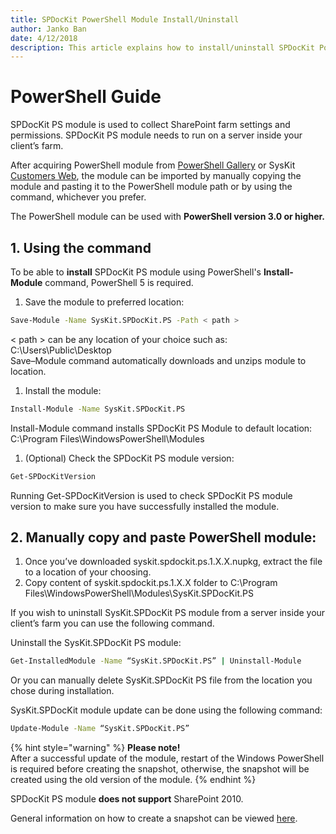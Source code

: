 ```yaml
---
title: SPDocKit PowerShell Module Install/Uninstall
author: Janko Ban
date: 4/12/2018
description: This article explains how to install/uninstall SPDocKit PowerShell Module.
---
```


# PowerShell Guide

SPDocKit PS module is used to collect SharePoint farm settings and permissions. SPDocKit PS module needs to run on a server inside your client’s farm.

After acquiring PowerShell module from [PowerShell Gallery](https://www.powershellgallery.com/packages/SysKit.SPDocKit.PS/) or SysKit [Customers Web](https://my.syskit.com), the module can be imported by manually copying the module and pasting it to the PowerShell module path or by using the command, whichever you prefer.

The PowerShell module can be used with **PowerShell version 3.0 or higher.**

## 1. Using the  command

To be able to **install** SPDocKit PS module using PowerShell's **Install-Module** command, PowerShell 5 is required.

1. Save the module to preferred location:

```bash
Save-Module -Name SysKit.SPDocKit.PS -Path < path >
```

&lt; path &gt; can be any location of your choice such as: C:\Users\Public\Desktop  
Save–Module command automatically downloads and unzips module to location.

1. Install the module:

```bash
Install-Module -Name SysKit.SPDocKit.PS
```

Install-Module command installs SPDocKit PS Module to default location: C:\Program Files\WindowsPowerShell\Modules

1. \(Optional\) Check the SPDocKit PS module version:

```bash
Get-SPDocKitVersion
```

Running Get-SPDocKitVersion is used to check SPDocKit PS module version to make sure you have successfully installed the module.

## 2. Manually copy and paste PowerShell module:

1. Once you’ve downloaded syskit.spdockit.ps.1.X.X.nupkg, extract the file to a location of your choosing.
2. Copy content of syskit.spdockit.ps.1.X.X folder to C:\Program Files\WindowsPowerShell\Modules\SysKit.SPDocKit.PS

If you wish to uninstall SysKit.SPDocKit PS module from a server inside your client’s farm you can use the following command.

Uninstall the SysKit.SPDocKit PS module:

```bash
Get-InstalledModule -Name “SysKit.SPDocKit.PS” | Uninstall-Module
```

Or you can manually delete SysKit.SPDocKit PS file from the location you chose during installation.

SysKit.SPDocKit module update can be done using the following command:

```bash
Update-Module -Name “SysKit.SPDocKit.PS”
```

{% hint style="warning" %}
**Please note!**  
After a successful update of the module, restart of the Windows PowerShell is required before creating the snapshot, otherwise, the snapshot will be created using the old version of the module.
{% endhint %}

SPDocKit PS module **does not support** SharePoint 2010.

General information on how to create a snapshot can be viewed [here](../how-to/create-snapshot.md).

